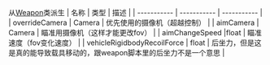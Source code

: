 从[Weapon](/Documents/Components/Weapon/Weapon.md)类派生
| 名称 | 类型 | 描述 |
| ----------- | ----------- | ----------- |
| overrideCamera | Camera | 优先使用的摄像机（超越控制） |
| aimCamera | Camera | 瞄准用摄像机（这样才能更改fov） |
| aimChangeSpeed |float  | 瞄准速度（fov变化速度） |
| vehicleRigidbodyRecoilForce | float | 后坐力，但是这是真的能导致载具移动的，跟weapon脚本里的后坐力不是一个意思 |
